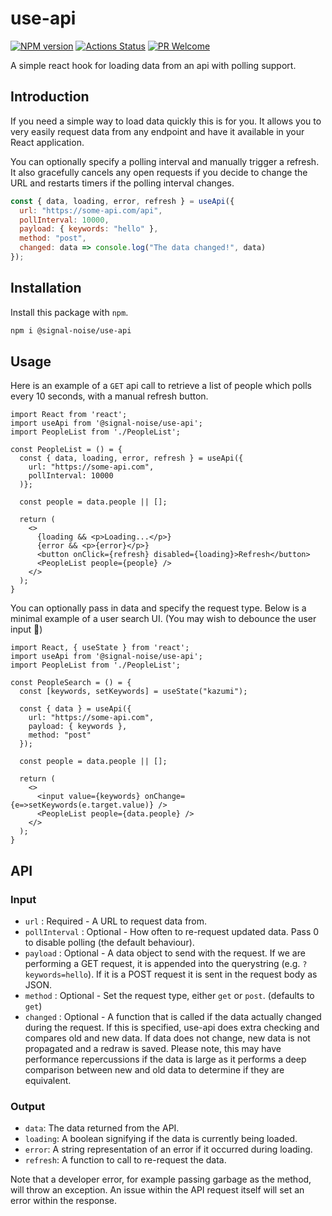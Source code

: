 # use-api

[![NPM version][npm-image]][npm-url]
[![Actions Status][ci-image]][ci-url]
[![PR Welcome][npm-downloads-image]][npm-downloads-url]

A simple react hook for loading data from an api with polling support.

## Introduction

If you need a simple way to load data quickly this is for you. It allows you to very easily request data from any endpoint and have it available in your React application.

You can optionally specify a polling interval and manually trigger a refresh. It also gracefully cancels any open requests if you decide to change the URL and restarts timers if the polling interval changes.

```javascript
const { data, loading, error, refresh } = useApi({
  url: "https://some-api.com/api",
  pollInterval: 10000,
  payload: { keywords: "hello" },
  method: "post",
  changed: data => console.log("The data changed!", data)
});
```

## Installation

Install this package with `npm`.

```bash
npm i @signal-noise/use-api
```

## Usage

Here is an example of a `GET` api call to retrieve a list of people which polls every 10 seconds, with a manual refresh button.

```JSX
import React from 'react';
import useApi from '@signal-noise/use-api';
import PeopleList from './PeopleList';

const PeopleList = () = {
  const { data, loading, error, refresh } = useApi({
    url: "https://some-api.com",
    pollInterval: 10000
  )};

  const people = data.people || [];

  return (
    <>
      {loading && <p>Loading...</p>}
      {error && <p>{error}</p>}
      <button onClick={refresh} disabled={loading}>Refresh</button>
      <PeopleList people={people} />
    </>
  );
}
```

You can optionally pass in data and specify the request type. Below is a minimal example of a user search UI. (You may wish to debounce the user input 🤷‍)

```JSX
import React, { useState } from 'react';
import useApi from '@signal-noise/use-api';
import PeopleList from './PeopleList';

const PeopleSearch = () = {
  const [keywords, setKeywords] = useState("kazumi");

  const { data } = useApi({
    url: "https://some-api.com",
    payload: { keywords },
    method: "post"
  });

  const people = data.people || [];

  return (
    <>
      <input value={keywords} onChange={e=>setKeywords(e.target.value)} />
      <PeopleList people={data.people} />
    </>
  );
}
```

## API

### Input

- `url` : Required - A URL to request data from.
- `pollInterval` : Optional - How often to re-request updated data. Pass 0 to disable polling (the default behaviour).
- `payload` : Optional - A data object to send with the request. If we are performing a GET request, it is appended into the querystring (e.g. `?keywords=hello`). If it is a POST request it is sent in the request body as JSON.
- `method` : Optional - Set the request type, either `get` or `post`. (defaults to `get`)
- `changed` : Optional - A function that is called if the data actually changed during the request. If this is specified, use-api does extra checking and compares old and new data. If data does not change, new data is not propagated and a redraw is saved. Please note, this may have performance repercussions if the data is large as it performs a deep comparison between new and old data to determine if they are equivalent.

### Output

- `data`: The data returned from the API.
- `loading`: A boolean signifying if the data is currently being loaded.
- `error`: A string representation of an error if it occurred during loading.
- `refresh`: A function to call to re-request the data.

Note that a developer error, for example passing garbage as the method, will throw an exception. An issue within the API request itself will set an error within the response.

[npm-image]: https://img.shields.io/npm/v/@signal-noise/use-api.svg?style=flat-square&logo=react
[npm-url]: https://npmjs.org/package/@signal-noise/use-api
[npm-downloads-image]: https://img.shields.io/npm/dm/@signal-noise/use-api.svg
[npm-downloads-url]: https://npmcharts.com/compare/@signal-noise/use-api?minimal=true
[ci-image]: https://github.com/signal-noise/use-api/workflows/node-ci/badge.svg
[ci-url]: https://github.com/signal-noise/use-api/actions
